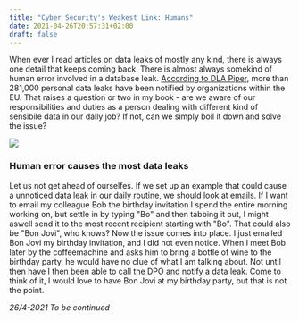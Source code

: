 ```yaml
---
title: "Cyber Security's Weakest Link: Humans"
date: 2021-04-26T20:57:31+02:00
draft: false
---
```


When ever I read articles on data leaks of mostly any kind, there is always one detail that keeps coming back.
There is almost always somekind of human error involved in a database leak. [According to DLA Piper](https://www.dlapiper.com/en/netherlands/insights/publications/2021/01/dla-piper-gdpr-fines-and-data-breach-survey-2021/), more than 281,000 personal data leaks have been notified by organizations within the EU.
That raises a question or two in my book - are we aware of our responsibilities and duties as a person dealing with different kind of sensibile data in our daily job? If not, can we simply boil it down and solve the issue?

![](https://www.dlapiper.com/~/media/images/insights/publications/2021/01/total-number-of-breaches.jpg?la=en&hash=B2CF33915E784860155997DC358733C16423B7DF)

### Human error causes the most data leaks
Let us not get ahead of ourselfes. If we set up an example that could cause a unnoticed data leak in our daily routine, we should look at emails. If I want to email my colleague Bob the birthday invitation I spend the entire morning working on, but settle in by typing "Bo" and then tabbing it out, I might aswell send it to the most recent recipient starting with "Bo". That could also be "Bon Jovi", who knows?
Now the issue comes into place. I just emailed Bon Jovi my birthday invitation, and I did not even notice. When I meet Bob later by the coffeemachine and asks him to bring a bottle of wine to the birthday party, he would have no clue of what I am talking about. Not until then have I then been able to call the DPO and notify a data leak.
Come to think of it, I would love to have Bon Jovi at my birthday party, but that is not the point.

*26/4-2021 To be continued*